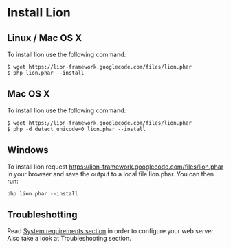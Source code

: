 # Install Lion #

## Linux / Mac OS X ##

To install lion use the following command:

```
$ wget https://lion-framework.googlecode.com/files/lion.phar
$ php lion.phar --install
```

## Mac OS X ##

To install lion use the following command:
```
$ wget https://lion-framework.googlecode.com/files/lion.phar
$ php -d detect_unicode=0 lion.phar --install
```

## Windows ##

To install lion request https://lion-framework.googlecode.com/files/lion.phar in your browser and save the output to a local file lion.phar. You can then run:

```
php lion.phar --install
```

## Troubleshotting ##
Read [System requirements section](SystemRequirements.md) in order to configure your web server. Also take a look at Troubleshooting section.

